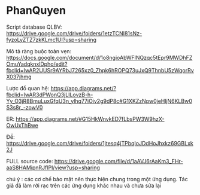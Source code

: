 # PhanQuyen
Script database QLBV: https://drive.google.com/drive/folders/1etzTCNI81sNz-fyzoLyZTZ7zkKLmc1UI?usp=sharing

Mô tả ràng buộc toàn vẹn: https://docs.google.com/document/d/1o8ngioAbWFlNQzqc5tEpr9MWDhFZOmuYadqknxlDpho/edit?fbclid=IwAR2UUSr9AYRbJ7265xz0_Zhpk6hROPQ73uJxQ9ThnbU5zWqorRvX037jhmg

Lược đồ quan hệ: https://app.diagrams.net/?fbclid=IwAR3dPWonQ3jLILovzB-h-Yy_O3jR8BmuLuxGfqU3n_ylhq77iOiv2g9dP8c#G1XKZzNpw0jeHljN6KLBw0S3s8r_-zowV0

ER: https://app.diagrams.net/#G15HkWnvkED7fLbsPW3W9hzX-OwUxThBwe

Đề: https://drive.google.com/drive/folders/1jtesq4jTPbqIoJDdHoJhxkz69GBLxk2J

FULL source code: https://drive.google.com/file/d/1aAVJ6rAaKm3_FHr-aaS8HAMipnRJflPI/view?usp=sharing

chú ý : các cơ chế bảo mật nên thực hiện chung trong một ứng dụng. Tác giả đã làm rời rạc trên các ứng dụng khác nhau và chưa sửa lại
